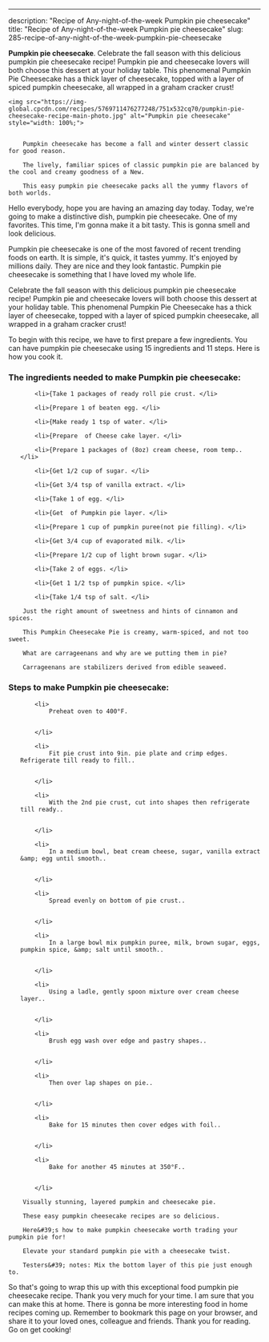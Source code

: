 ---
description: "Recipe of Any-night-of-the-week Pumpkin pie cheesecake"
title: "Recipe of Any-night-of-the-week Pumpkin pie cheesecake"
slug: 285-recipe-of-any-night-of-the-week-pumpkin-pie-cheesecake

<p>
	<strong>Pumpkin pie cheesecake</strong>. 
	Celebrate the fall season with this delicious pumpkin pie cheesecake recipe! Pumpkin pie and cheesecake lovers will both choose this dessert at your holiday table. This phenomenal Pumpkin Pie Cheesecake has a thick layer of cheesecake, topped with a layer of spiced pumpkin cheesecake, all wrapped in a graham cracker crust!
</p>
<p>
	
	<img src="https://img-global.cpcdn.com/recipes/5769711476277248/751x532cq70/pumpkin-pie-cheesecake-recipe-main-photo.jpg" alt="Pumpkin pie cheesecake" style="width: 100%;">
	
	
		Pumpkin cheesecake has become a fall and winter dessert classic for good reason.
	
		The lively, familiar spices of classic pumpkin pie are balanced by the cool and creamy goodness of a New.
	
		This easy pumpkin pie cheesecake packs all the yummy flavors of both worlds.
	
</p>
<p>
	Hello everybody, hope you are having an amazing day today. Today, we're going to make a distinctive dish, pumpkin pie cheesecake. One of my favorites. This time, I'm gonna make it a bit tasty. This is gonna smell and look delicious.
</p>
	
<p>
	Pumpkin pie cheesecake is one of the most favored of recent trending foods on earth. It is simple, it's quick, it tastes yummy. It's enjoyed by millions daily. They are nice and they look fantastic. Pumpkin pie cheesecake is something that I have loved my whole life.
</p>
<p>
	Celebrate the fall season with this delicious pumpkin pie cheesecake recipe! Pumpkin pie and cheesecake lovers will both choose this dessert at your holiday table. This phenomenal Pumpkin Pie Cheesecake has a thick layer of cheesecake, topped with a layer of spiced pumpkin cheesecake, all wrapped in a graham cracker crust!
</p>

<p>
To begin with this recipe, we have to first prepare a few ingredients. You can have pumpkin pie cheesecake using 15 ingredients and 11 steps. Here is how you cook it.
</p>

<h3>The ingredients needed to make Pumpkin pie cheesecake:</h3>

<ol>
	
		<li>{Take 1 packages of ready roll pie crust. </li>
	
		<li>{Prepare 1 of beaten egg. </li>
	
		<li>{Make ready 1 tsp of water. </li>
	
		<li>{Prepare  of Cheese cake layer. </li>
	
		<li>{Prepare 1 packages of (8oz) cream cheese, room temp.. </li>
	
		<li>{Get 1/2 cup of sugar. </li>
	
		<li>{Get 3/4 tsp of vanilla extract. </li>
	
		<li>{Take 1 of egg. </li>
	
		<li>{Get  of Pumpkin pie layer. </li>
	
		<li>{Prepare 1 cup of pumpkin puree(not pie filling). </li>
	
		<li>{Get 3/4 cup of evaporated milk. </li>
	
		<li>{Prepare 1/2 cup of light brown sugar. </li>
	
		<li>{Take 2 of eggs. </li>
	
		<li>{Get 1 1/2 tsp of pumpkin spice. </li>
	
		<li>{Take 1/4 tsp of salt. </li>
	
</ol>
<p>
	
		Just the right amount of sweetness and hints of cinnamon and spices.
	
		This Pumpkin Cheesecake Pie is creamy, warm-spiced, and not too sweet.
	
		What are carrageenans and why are we putting them in pie?
	
		Carrageenans are stabilizers derived from edible seaweed.
	
</p>

<h3>Steps to make Pumpkin pie cheesecake:</h3>

<ol>
	
		<li>
			Preheat oven to 400°F.
			
			
		</li>
	
		<li>
			Fit pie crust into 9in. pie plate and crimp edges. Refrigerate till ready to fill..
			
			
		</li>
	
		<li>
			With the 2nd pie crust, cut into shapes then refrigerate till ready..
			
			
		</li>
	
		<li>
			In a medium bowl, beat cream cheese, sugar, vanilla extract &amp; egg until smooth..
			
			
		</li>
	
		<li>
			Spread evenly on bottom of pie crust..
			
			
		</li>
	
		<li>
			In a large bowl mix pumpkin puree, milk, brown sugar, eggs, pumpkin spice, &amp; salt until smooth..
			
			
		</li>
	
		<li>
			Using a ladle, gently spoon mixture over cream cheese layer..
			
			
		</li>
	
		<li>
			Brush egg wash over edge and pastry shapes..
			
			
		</li>
	
		<li>
			Then over lap shapes on pie..
			
			
		</li>
	
		<li>
			Bake for 15 minutes then cover edges with foil..
			
			
		</li>
	
		<li>
			Bake for another 45 minutes at 350°F..
			
			
		</li>
	
</ol>

<p>
	
		Visually stunning, layered pumpkin and cheesecake pie.
	
		These easy pumpkin cheesecake recipes are so delicious.
	
		Here&#39;s how to make pumpkin cheesecake worth trading your pumpkin pie for!
	
		Elevate your standard pumpkin pie with a cheesecake twist.
	
		Testers&#39; notes: Mix the bottom layer of this pie just enough to.
	
</p>

<p>
	So that's going to wrap this up with this exceptional food pumpkin pie cheesecake recipe. Thank you very much for your time. I am sure that you can make this at home. There is gonna be more interesting food in home recipes coming up. Remember to bookmark this page on your browser, and share it to your loved ones, colleague and friends. Thank you for reading. Go on get cooking!
</p>

